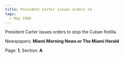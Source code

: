 ```yaml
---  
title: President Carter issues orders to  
tags:  
  - May 1980  
---  
```

  
President Carter issues orders to stop the Cuban flotilla.  
  
Newspapers: **Miami Morning News or The Miami Herald**  
  
Page: **1**, Section: **A** 
